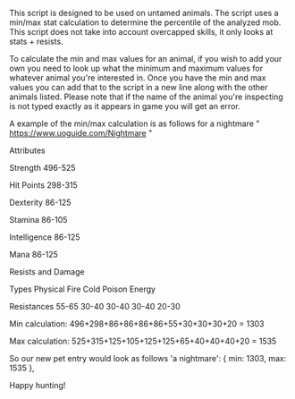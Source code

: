 This script is designed to be used on untamed animals. The script uses a min/max stat calculation to determine the percentile of the analyzed mob. This script does not take into account overcapped skills, it only looks at stats + resists.

To calculate the min and max values for an animal, if you wish to add your own you need to look up what the minimum and maximum values for whatever animal you're interested in. Once you have the min and max values you can add that to the script in a new line along with the other animals listed. Please note that if the name of the animal you're inspecting is not typed exactly as it appears in game you will get an error.

A example of the min/max calculation is as follows for a nightmare " https://www.uoguide.com/Nightmare "

Attributes

Strength	496-525

Hit Points	298-315

Dexterity	86-125

Stamina	86-105

Intelligence	86-125

Mana	86-125

Resists and Damage

Types	      		Physical	      Fire	      Cold	      Poison	      Energy

Resistances			55-65	          30-40	      30-40	      30-40	        20-30

Min calculation: 496+298+86+86+86+86+55+30+30+30+20 = 1303

Max calculation: 525+315+125+105+125+125+65+40+40+40+20 = 1535

So our new pet entry would look as follows
'a nightmare': { min: 1303, max: 1535 },

Happy hunting!
